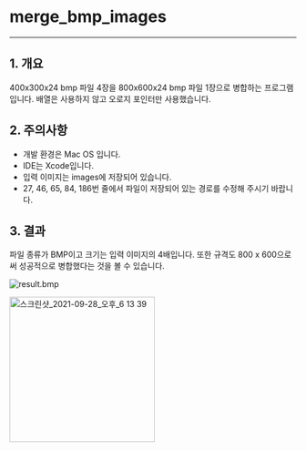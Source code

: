 # merge_bmp_images
---

## 1. 개요

400x300x24 bmp 파일 4장을 800x600x24 bmp 파일 1장으로 병합하는 프로그램입니다. 배열은 사용하지 않고 오로지 포인터만 사용했습니다.

## 2. 주의사항

- 개발 환경은 Mac OS 입니다.
- IDE는 Xcode입니다.
- 입력 이미지는 images에 저장되어 있습니다.
- 27, 46, 65, 84, 186번 줄에서 파일이 저장되어 있는 경로를 수정해 주시기 바랍니다.

## 3. 결과

파일 종류가 BMP이고 크기는 입력 이미지의 4배입니다. 또한 규격도 800 x 600으로써 성공적으로 병합했다는 것을 볼 수 있습니다.

![result.bmp](README%20md%2017fd368450de40058a9791c3d1b2b673/result.bmp)

<img width="255" alt="스크린샷_2021-09-28_오후_6 13 39" src="https://user-images.githubusercontent.com/75241500/135060961-7f11b408-5ff3-4688-b9b6-54af35cf5121.png">
